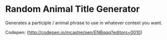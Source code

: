# Random Animal Title Generator

Generates a participle / animal phrase to use in whatever context you want.

Codepen: (http://codepen.io/mcastre/pen/ENBqqq?editors=0010)
